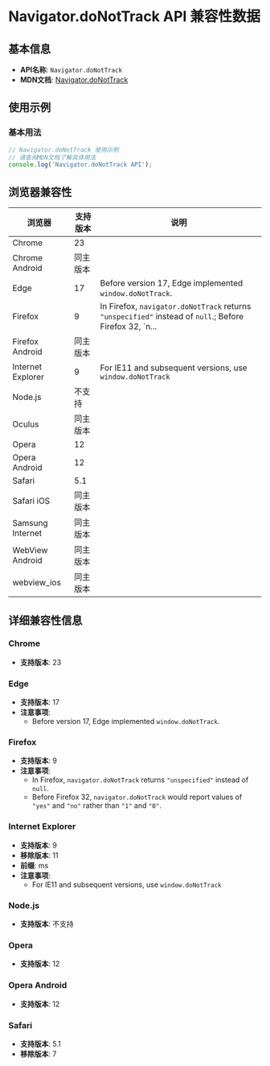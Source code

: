 # Navigator.doNotTrack API 兼容性数据

## 基本信息

- **API名称**: `Navigator.doNotTrack`
- **MDN文档**: [Navigator.doNotTrack](https://developer.mozilla.org/docs/Web/API/Navigator/doNotTrack)

## 使用示例

### 基本用法

```javascript
// Navigator.doNotTrack 使用示例
// 请查阅MDN文档了解具体用法
console.log('Navigator.doNotTrack API');
```

## 浏览器兼容性

| 浏览器 | 支持版本 | 说明 |
|--------|----------|------|
| Chrome | 23 |  |
| Chrome Android | 同主版本 |  |
| Edge | 17 | Before version 17, Edge implemented `window.doNotTrack`. |
| Firefox | 9 | In Firefox, `navigator.doNotTrack` returns `"unspecified"` instead of `null`.; Before Firefox 32, `n... |
| Firefox Android | 同主版本 |  |
| Internet Explorer | 9 | For IE11 and subsequent versions, use `window.doNotTrack` |
| Node.js | 不支持 |  |
| Oculus | 同主版本 |  |
| Opera | 12 |  |
| Opera Android | 12 |  |
| Safari | 5.1 |  |
| Safari iOS | 同主版本 |  |
| Samsung Internet | 同主版本 |  |
| WebView Android | 同主版本 |  |
| webview_ios | 同主版本 |  |

## 详细兼容性信息

### Chrome

- **支持版本**: 23

### Edge

- **支持版本**: 17
- **注意事项**:
  - Before version 17, Edge implemented `window.doNotTrack`.

### Firefox

- **支持版本**: 9
- **注意事项**:
  - In Firefox, `navigator.doNotTrack` returns `"unspecified"` instead of `null`.
  - Before Firefox 32, `navigator.doNotTrack` would report values of `"yes"` and `"no"` rather than `"1"` and `"0"`.

### Internet Explorer

- **支持版本**: 9
- **移除版本**: 11
- **前缀**: ms
- **注意事项**:
  - For IE11 and subsequent versions, use `window.doNotTrack`

### Node.js

- **支持版本**: 不支持

### Opera

- **支持版本**: 12

### Opera Android

- **支持版本**: 12

### Safari

- **支持版本**: 5.1
- **移除版本**: 7

